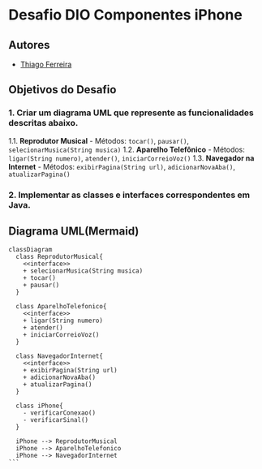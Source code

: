 # Desafio DIO Componentes iPhone

## Autores
- [Thiago Ferreira](https://github.com/thiagoferr212)

## Objetivos do Desafio

### 1. Criar um diagrama UML que represente as funcionalidades descritas abaixo.

1.1. **Reprodutor Musical**
     - Métodos: `tocar()`, `pausar()`, `selecionarMusica(String musica)`
1.2. **Aparelho Telefônico**
     - Métodos: `ligar(String numero)`, `atender()`, `iniciarCorreioVoz()`
1.3. **Navegador na Internet**
     - Métodos: `exibirPagina(String url)`, `adicionarNovaAba()`, `atualizarPagina()`

### 2. Implementar as classes e interfaces correspondentes em Java.

## Diagrama UML(Mermaid)
````mermaid
classDiagram
  class ReprodutorMusical{
    <<interface>>
    + selecionarMusica(String musica)
    + tocar()
    + pausar()
  }

  class AparelhoTelefonico{
    <<interface>>
    + ligar(String numero)
    + atender()
    + iniciarCorreioVoz()
  }

  class NavegadorInternet{
    <<interface>>
    + exibirPagina(String url)
    + adicionarNovaAba()
    + atualizarPagina()
  }

  class iPhone{
    - verificarConexao()
    - verificarSinal()
  }

  iPhone --> ReprodutorMusical
  iPhone --> AparelhoTelefonico
  iPhone --> NavegadorInternet
```


